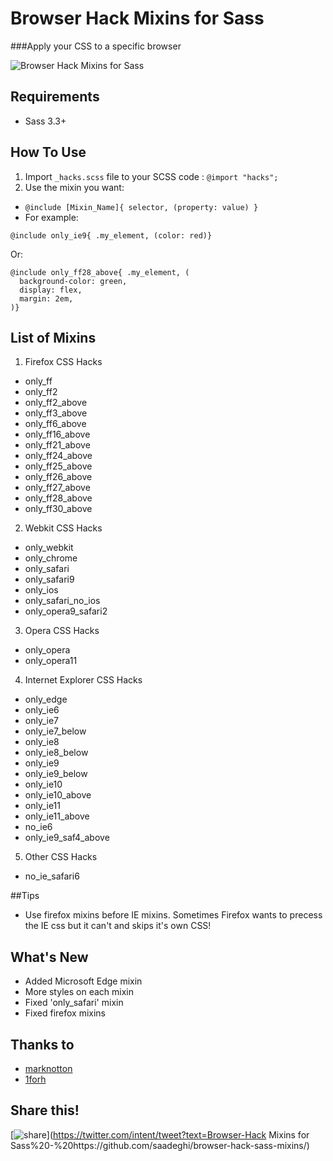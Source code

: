 # Browser Hack Mixins for Sass
###Apply your CSS to a specific browser


![Browser Hack Mixins for Sass](https://lh3.googleusercontent.com/-lCHyETA5vtw/Vv7N8psFLDI/AAAAAAAACPg/0aPgHIty5YQ9Tp-eubIPgox5oBcWTJJNgCCo/s1024-Ic42/browser-logos.png)

## Requirements
  - Sass 3.3+

## How To Use

1. Import `_hacks.scss` file to your SCSS code : `@import "hacks";`
2. Use the mixin you want:
  - `@include [Mixin_Name]{ selector, (property: value) }`
  - For example:
```
@include only_ie9{ .my_element, (color: red)}
```
Or:
```
@include only_ff28_above{ .my_element, (
  background-color: green,
  display: flex,
  margin: 2em,
)}
```
 
## List of Mixins
1. Firefox CSS Hacks
  - only_ff
  - only_ff2
  - only_ff2_above
  - only_ff3_above
  - only_ff6_above
  - only_ff16_above
  - only_ff21_above
  - only_ff24_above
  - only_ff25_above
  - only_ff26_above
  - only_ff27_above
  - only_ff28_above
  - only_ff30_above
2. Webkit CSS Hacks
  - only_webkit
  - only_chrome
  - only_safari
  - only_safari9
  - only_ios
  - only_safari_no_ios
  - only_opera9_safari2
3. Opera CSS Hacks
  - only_opera
  - only_opera11
4. Internet Explorer CSS Hacks
  - only_edge
  - only_ie6
  - only_ie7
  - only_ie7_below
  - only_ie8
  - only_ie8_below
  - only_ie9
  - only_ie9_below
  - only_ie10
  - only_ie10_above
  - only_ie11
  - only_ie11_above
  - no_ie6
  - only_ie9_saf4_above
5. Other CSS Hacks
  - no_ie_safari6

##Tips
  - Use firefox mixins before IE mixins. Sometimes Firefox wants to precess the IE css but it can't and skips it's own CSS!

## What's New
  - Added Microsoft Edge mixin
  - More styles on each mixin
  - Fixed 'only_safari' mixin
  - Fixed firefox mixins

## Thanks to
  - [marknotton](https://github.com/marknotton)
  - [1forh](https://github.com/1forh)

## Share this!
[![share](https://static.addtoany.com/images/blog/tweet-button-2015.png)](https://twitter.com/intent/tweet?text=Browser-Hack Mixins for Sass%20-%20https://github.com/saadeghi/browser-hack-sass-mixins/)
